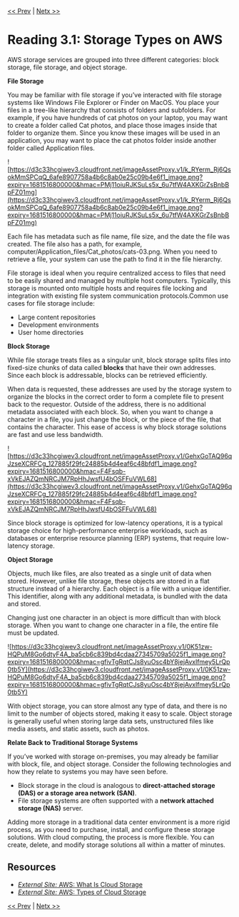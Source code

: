 [<< Prev](../week-02/Exercise%204%3A%20Creating%20a%20VPC%20and%20relaunching%20the%20Corporate%20Directory%20Application%20on%20Amazon%20EC2.md)
|
[Netx >>](./Reading%203%202%20Amazon%20EC2%20Instance%20Storage%20and%20Amazon%20EBS.md)

# Reading 3.1: Storage Types on AWS

AWS storage services are grouped into three different categories: block storage, file storage, and object storage.

**File Storage**

You may be familiar with file storage if you’ve interacted with file storage systems like Windows File Explorer or Finder on MacOS. You place your files in a tree-like hierarchy that consists of folders and subfolders. For example, if you have hundreds of cat photos on your laptop, you may want to create a folder called Cat photos, and place those images inside that folder to organize them. Since you know these images will be used in an application, you may want to place the cat photos folder inside another folder called Application files.

![https://d3c33hcgiwev3.cloudfront.net/imageAssetProxy.v1/k_RYerm_Rj6QsokMmSPCqQ_6afe8907758a4b6c8ab0e25c09b4e6f1_image.png?expiry=1681516800000&hmac=PMj11oiuRJKSuLs5x_6u7tfW4AXKGrZsBnbBpFZ01mg](https://d3c33hcgiwev3.cloudfront.net/imageAssetProxy.v1/k_RYerm_Rj6QsokMmSPCqQ_6afe8907758a4b6c8ab0e25c09b4e6f1_image.png?expiry=1681516800000&hmac=PMj11oiuRJKSuLs5x_6u7tfW4AXKGrZsBnbBpFZ01mg)

Each file has metadata such as file name, file size, and the date the file was created. The file also has a path, for example, computer/Application_files/Cat_photos/cats-03.png. When you need to retrieve a file, your system can use the path to find it in the file hierarchy.

File storage is ideal when you require centralized access to files that need to be easily shared and managed by multiple host computers. Typically, this storage is mounted onto multiple hosts and requires file locking and integration with existing file system communication protocols.Common use cases for file storage include:

- Large content repositories
- Development environments
- User home directories

**Block Storage**

While file storage treats files as a singular unit, block storage splits files into fixed-size chunks of data called **blocks** that have their own addresses. Since each block is addressable, blocks can be retrieved efficiently.

When data is requested, these addresses are used by the storage system to organize the blocks in the correct order to form a complete file to present back to the requestor. Outside of the address, there is no additional metadata associated with each block. So, when you want to change a character in a file, you just change the block, or the piece of the file, that contains the character. This ease of access is why block storage solutions are fast and use less bandwidth.

![https://d3c33hcgiwev3.cloudfront.net/imageAssetProxy.v1/GehxGoTAQ96qJzseXCRFCg_127885f29fc24885b4d4eaf6c48bfdf1_image.png?expiry=1681516800000&hmac=F4Fsqb-xVkEJAZQmNRCJM7RpHhJwsfU4bOSFFuVWL68](https://d3c33hcgiwev3.cloudfront.net/imageAssetProxy.v1/GehxGoTAQ96qJzseXCRFCg_127885f29fc24885b4d4eaf6c48bfdf1_image.png?expiry=1681516800000&hmac=F4Fsqb-xVkEJAZQmNRCJM7RpHhJwsfU4bOSFFuVWL68)

Since block storage is optimized for low-latency operations, it is a typical storage choice for high-performance enterprise workloads, such as databases or enterprise resource planning (ERP) systems, that require low-latency storage.

**Object Storage**

Objects, much like files, are also treated as a single unit of data when stored. However, unlike file storage, these objects are stored in a flat structure instead of a hierarchy. Each object is a file with a unique identifier. This identifier, along with any additional metadata, is bundled with the data and stored.

Changing just one character in an object is more difficult than with block storage. When you want to change one character in a file, the entire file must be updated.

![https://d3c33hcgiwev3.cloudfront.net/imageAssetProxy.v1/0K51zw-HQPuM8Go6dtyF4A_ba5cb6c839bd4cdaa27345709a5025f1_image.png?expiry=1681516800000&hmac=gfivTgRqtCJs8yuOsc4bY8jejAvxlfmey5LrQp0tb5Y](https://d3c33hcgiwev3.cloudfront.net/imageAssetProxy.v1/0K51zw-HQPuM8Go6dtyF4A_ba5cb6c839bd4cdaa27345709a5025f1_image.png?expiry=1681516800000&hmac=gfivTgRqtCJs8yuOsc4bY8jejAvxlfmey5LrQp0tb5Y)

With object storage, you can store almost any type of data, and there is no limit to the number of objects stored, making it easy to scale. Object storage is generally useful when storing large data sets, unstructured files like media assets, and static assets, such as photos.

**Relate Back to Traditional Storage Systems**

If you’ve worked with storage on-premises, you may already be familiar with block, file, and object storage. Consider the following technologies and how they relate to systems you may have seen before.

- Block storage in the cloud is analogous to **direct-attached storage (DAS) or a storage area network (SAN)**.
- File storage systems are often supported with a **network attached storage (NAS)** server.

Adding more storage in a traditional data center environment is a more rigid process, as you need to purchase, install, and configure these storage solutions. With cloud computing, the process is more flexible. You can create, delete, and modify storage solutions all within a matter of minutes.

## **Resources**

- [*External Site:* AWS: What Is Cloud Storage](https://aws.amazon.com/what-is-cloud-storage/)
- [*External Site:* AWS: Types of Cloud Storage](https://aws.amazon.com/what-is-cloud-object-storage/#types)

[<< Prev](../week-02/Exercise%204%3A%20Creating%20a%20VPC%20and%20relaunching%20the%20Corporate%20Directory%20Application%20on%20Amazon%20EC2.md)
|
[Netx >>](./Reading%203%202%20Amazon%20EC2%20Instance%20Storage%20and%20Amazon%20EBS.md)
